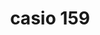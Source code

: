 ---
title: "casio 159"
image: "https://dl.dropboxusercontent.com/u/33967130/32px/casio-two.png"
categories: [icons]
tags: [photo, talk]
---